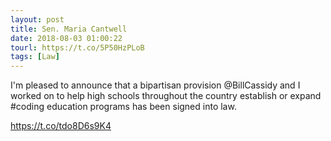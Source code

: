 ```yaml
---
layout: post
title: Sen. Maria Cantwell
date: 2018-08-03 01:00:22
tourl: https://t.co/5P50HzPLoB
tags: [Law]
---
```

I'm pleased to announce that a bipartisan provision @BillCassidy and I worked on to help high schools throughout the country establish or expand #coding education programs has been signed into law.

https://t.co/tdo8D6s9K4